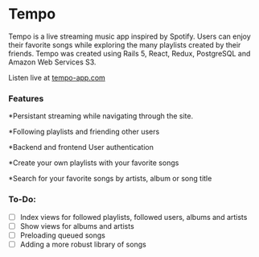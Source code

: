 # Tempo

Tempo is a live streaming music app inspired by Spotify. Users can enjoy their favorite songs while exploring the many playlists created by their friends. Tempo was created using Rails 5, React, Redux, PostgreSQL and Amazon Web Services S3. 

Listen live at [tempo-app.com](http://www.tempo-app.com/#/)

### Features

*Persistant streaming while navigating through the site.

*Following playlists and friending other users

*Backend and frontend User authentication

*Create your own playlists with your favorite songs

*Search for your favorite songs by artists, album or song title

###

### To-Do:
* [ ] Index views for followed playlists, followed users, albums and artists
* [ ] Show views for albums and artists
* [ ] Preloading queued songs
* [ ] Adding a more robust library of songs
